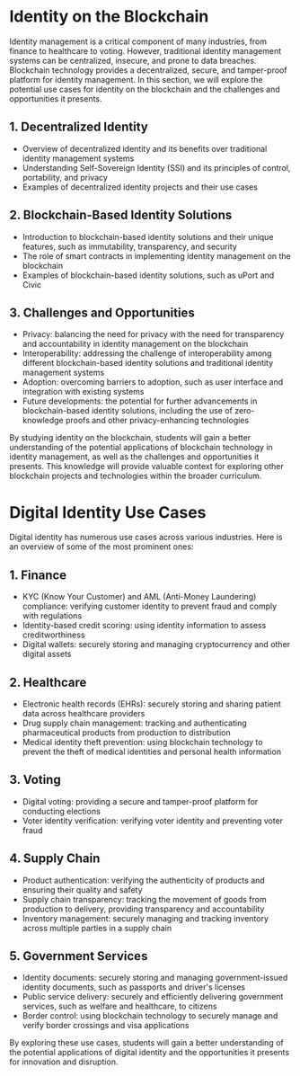 
# Identity on the Blockchain

Identity management is a critical component of many industries, from finance to healthcare to voting. However, traditional identity management systems can be centralized, insecure, and prone to data breaches. Blockchain technology provides a decentralized, secure, and tamper-proof platform for identity management. In this section, we will explore the potential use cases for identity on the blockchain and the challenges and opportunities it presents.

## 1. Decentralized Identity

- Overview of decentralized identity and its benefits over traditional identity management systems
- Understanding Self-Sovereign Identity (SSI) and its principles of control, portability, and privacy
- Examples of decentralized identity projects and their use cases

## 2. Blockchain-Based Identity Solutions

- Introduction to blockchain-based identity solutions and their unique features, such as immutability, transparency, and security
- The role of smart contracts in implementing identity management on the blockchain
- Examples of blockchain-based identity solutions, such as uPort and Civic

## 3. Challenges and Opportunities

- Privacy: balancing the need for privacy with the need for transparency and accountability in identity management on the blockchain
- Interoperability: addressing the challenge of interoperability among different blockchain-based identity solutions and traditional identity management systems
- Adoption: overcoming barriers to adoption, such as user interface and integration with existing systems
- Future developments: the potential for further advancements in blockchain-based identity solutions, including the use of zero-knowledge proofs and other privacy-enhancing technologies

By studying identity on the blockchain, students will gain a better understanding of the potential applications of blockchain technology in identity management, as well as the challenges and opportunities it presents. This knowledge will provide valuable context for exploring other blockchain projects and technologies within the broader curriculum.

# Digital Identity Use Cases

Digital identity has numerous use cases across various industries. Here is an overview of some of the most prominent ones:

## 1. Finance

- KYC (Know Your Customer) and AML (Anti-Money Laundering) compliance: verifying customer identity to prevent fraud and comply with regulations
- Identity-based credit scoring: using identity information to assess creditworthiness
- Digital wallets: securely storing and managing cryptocurrency and other digital assets

## 2. Healthcare

- Electronic health records (EHRs): securely storing and sharing patient data across healthcare providers
- Drug supply chain management: tracking and authenticating pharmaceutical products from production to distribution
- Medical identity theft prevention: using blockchain technology to prevent the theft of medical identities and personal health information

## 3. Voting

- Digital voting: providing a secure and tamper-proof platform for conducting elections
- Voter identity verification: verifying voter identity and preventing voter fraud

## 4. Supply Chain

- Product authentication: verifying the authenticity of products and ensuring their quality and safety
- Supply chain transparency: tracking the movement of goods from production to delivery, providing transparency and accountability
- Inventory management: securely managing and tracking inventory across multiple parties in a supply chain

## 5. Government Services

- Identity documents: securely storing and managing government-issued identity documents, such as passports and driver's licenses
- Public service delivery: securely and efficiently delivering government services, such as welfare and healthcare, to citizens
- Border control: using blockchain technology to securely manage and verify border crossings and visa applications

By exploring these use cases, students will gain a better understanding of the potential applications of digital identity and the opportunities it presents for innovation and disruption.

